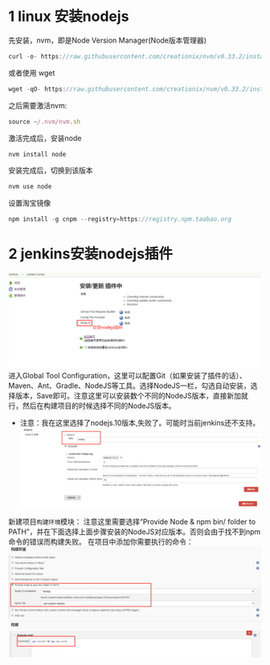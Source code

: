 # 1 linux 安装nodejs
先安装，nvm，即是Node Version Manager(Node版本管理器)
```javascript
curl -o- https://raw.githubusercontent.com/creationix/nvm/v0.33.2/install.sh | bash
```
 或者使用  wget
 ```javascript
 wget -qO- https://raw.githubusercontent.com/creationix/nvm/v0.33.2/install.sh | bash
 ```
之后需要激活nvm:
```javascript
source ~/.nvm/nvm.sh
```
激活完成后，安装node
```javascript
nvm install node 
```
安装完成后，切换到该版本
```javascript
nvm use node
```
设置淘宝镜像
```javascript
npm install -g cnpm --registry=https://registry.npm.taobao.org  
```

# 2 jenkins安装nodejs插件
![](./assets/57.png)<br>
进入Global Tool Configuration，这里可以配置Git（如果安装了插件的话）、Maven、Ant、Gradle、NodeJS等工具。选择NodeJS一栏，勾选自动安装，选择版本，Save即可。注意这里可以安装数个不同的NodeJS版本，直接新加就行，然后在构建项目的时候选择不同的NodeJS版本。
- 注意：我在这里选择了nodejs.10版本,失败了。可能时当前jenkins还不支持。
![](./assets/58.png)<br>

新建项目`构建环境`模块：
注意这里需要选择“Provide Node & npm bin/ folder to PATH”，并在下面选择上面步骤安装的NodeJS对应版本。否则会由于找不到npm命令的错误而构建失败。
在项目中添加你需要执行的命令：
![](./assets/59.png)<br>
